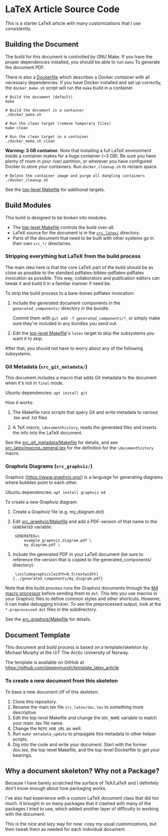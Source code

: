LaTeX Article Source Code
==================================================

<!-- From-Template TODO: Be sure to change this description -->
This is a starter LaTeX article with many customizations that I use consistently.


Building the Document
--------------------------------------------------

The build for this document is controlled by GNU Make. If you have the proper
dependencies installed, you should be able to run `make` To generate the
document PDF.

There is also a [Dockerfile](Dockerfile) which describes a Docker container
with all necessary dependencies. If you have Docker installed and set up
correctly, the `docker_make.sh` script will run the `make` build in a
container.

    # Build the document (default)
    make

    # Build the document in a container
    ./docker_make.sh

    # Run the clean target (remove temporary files)
    make clean

    # Run the clean target in a container
    ./docker_make.sh clean

**Warning: 3 GB container.**
Note that installing a full LaTeX environment inside a container makes
for a huge container (~3 GB).
Be sure you have plenty of room in your /var/ partition,
or wherever you have configured Docker to store your containers.
Run `docker_cleanup.sh` to reclaim space.

    # Delete the container image and purge all dangling containers
    ./docker_cleanup.sh

See the [top-level Makefile](Makefile) for additional targets.


Build Modules
--------------------------------------------------

This build is designed to be broken into modules.

- The [top-level Makefile](Makefile) controls the build over-all.
- LaTeX source for the document is in the [`src_latex/`](src_latex) directory.
- Parts of the document that need to be built with other systems go in their
    own `src_*/` directories.

### Stripping everything but LaTeX from the build process

The main idea here is that the core LaTeX part of the build should be as close
as possible to the standard pdflatex-bibtex-pdflatex-pdflatex invocation as
possible. This way, collaborators and publication editors can tweak it and
build it in a familiar manner if need be.

To strip the build process to a bare-bones pdflatex invocation:

1. Include the generated document components in the `generated_components/`
    directory in the bundle.

    Commit them with `git add -f generated_components/*`,
    or simply make sure they're included in any bundles you send out.

2. Edit the [top-level Makefile](Makefile)'s `latex`
    target to skip the subsystems you want it to skip.


After that, you should not have to worry about any of the following subsystems.


### Git Metadata (`src_git_metadata/`)

This document includes a macro that adds Git metadata to the document when it's
not in `final` mode.

Ubuntu dependencies: `apt install git`

How it works:

1. The Makefile runs scripts that query Git and write metadata to
    various .tex and .txt files

2. A TeX macro, `\documenthistory`, reads the generated files and inserts the
   info into the LaTeX document.

See the [src_git_metadata/Makefile](src_git_metadata/Makefile) for details,
and see
[src_latex/macros_general.tex](src_latex/macros_general.tex)
for the definition for the `\documenthistory` macro.


### Graphviz Diagrams (`src_graphviz/`)

Graphviz (<https://www.graphviz.org/>)
is a language for generating diagrams where bubbles point to each other.

Ubuntu dependencies: `apt install graphviz m4`

To create a new Graphviz diagram:

1. Create a Graphviz file (e.g. my_diagram.dot)

2. Edit [src_graphviz/Makefile](src_graphviz/Makefile) and add a PDF-version of
   that name to the `GENERATED` variable:

        GENERATED=\
            example_graphviz_diagram.pdf \
            my_diagram.pdf \

3. Include the generated PDF in your LaTeX document (be sure to reference the
   version that is copied to the generated_components/ directory):

        \includegraphics[width=0.5\textwidth]{../generated_components/my_diagram.pdf}

Note that this build process runs the Graphviz documents through the
[M4 macro processor](https://www.gnu.org/software/m4/m4.html)
before sending them to `dot`.
This lets you use macros in your Graphviz files to define common styles
and other shortcuts.
However, it can make debugging trickier.
To see the preprocessed output, look at the `*.preprocessed.dot` files in the
subdirectory.

See the [src_graphviz/Makefile](src_graphviz/Makefile) for details.


Document Template
--------------------------------------------------

This document and build process is based on a template/skeleton
by Michael Murphy
at the UiT The Arctic University of Norway.

The template is available on GitHub at
<https://github.com/sleepymurph/template_latex_article>


<!-- From-Template TODO: Delete everything below here -->

### To create a new document from this skeleton

To base a new document off of this skeleton:

1. Clone this repository.
2. Rename the main tex file `src_latex/doc.tex` to something more descriptive.
3. Edit the top-level Makefile and change the `DOC_NAME` variable to match your main .tex file name.
4. Change the `REPO_HUB_URL` as well.
5. Run `make metadata_update` to propagate this metadata to other helper scripts.
6. Dig into the code and write your document.
    Start with the former doc.tex, the top-level Makefile, and the top-level Dockerfile
    to get your bearings.


## Why a document skeleton? Why not a Package?

Because I have barely scratched the surface of TeX/LaTeX and I definitely
don't know enough about how packaging works.

I've also had experience with a custom LaTeX document class that did too much.
It brought in so many packages that it clashed with many of the packages I tried to use,
which added another layer of difficulty to working with the document.

This is the nice and lazy way for now:
copy my usual customizations,
but then tweak them as needed for each individual document.
